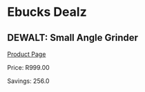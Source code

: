 
# Ebucks Dealz
## DEWALT: Small Angle Grinder
[Product Page](https://www.ebucks.com/web/shop/productSelected.do?prodId=1129393936&catId=1158501552)

Price: R999.00

Savings: 256.0


	